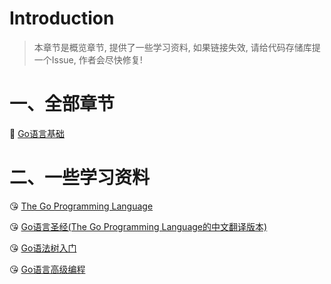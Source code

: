 # Introduction 

> 本章节是概览章节, 提供了一些学习资料, 如果链接失效, 请给代码存储库提一个Issue, 作者会尽快修复!

# 一、全部章节

:palm_tree: [Go语言基础](content/001.md)

# 二、一些学习资料

:kissing_heart: [The Go Programming Language](http://www.gopl.io/)

:kissing_heart: [Go语言圣经(The Go Programming Language的中文翻译版本)](https://github.com/golang-china/gopl-zh.git)

:kissing_heart: [Go语法树入门](https://github.com/chai2010/go-ast-book.git)

:kissing_heart: [Go语言高级编程](https://github.com/chai2010/advanced-go-programming-book.git)




